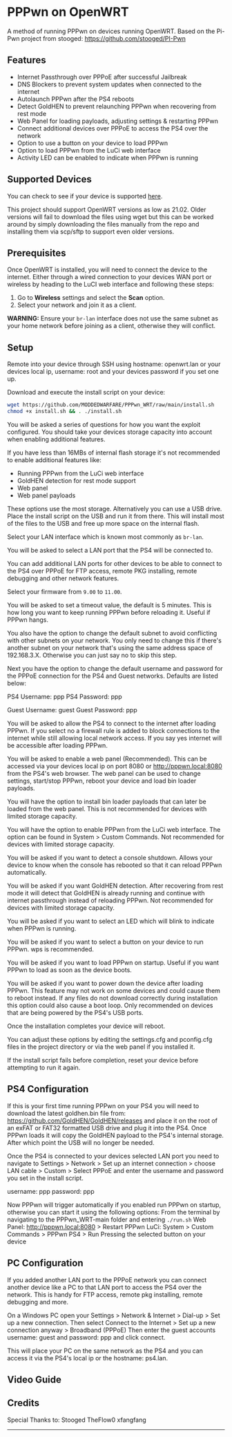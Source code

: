 # PPPwn on OpenWRT

A method of running PPPwn on devices running OpenWRT. 
Based on the Pi-Pwn project from stooged: https://github.com/stooged/PI-Pwn 

## Features

- Internet Passthrough over PPPoE after successful Jailbreak
- DNS Blockers to prevent system updates when connected to the internet
- Autolaunch PPPwn after the PS4 reboots
- Detect GoldHEN to prevent relaunching PPPwn when recovering from rest mode
- Web Panel for loading payloads, adjusting settings & restarting PPPwn
- Connect additional devices over PPPoE to access the PS4 over the network
- Option to use a button on your device to load PPPwn
- Option to load PPPwn from the LuCi web interface
- Activity LED can be enabled to indicate when PPPwn is running

## Supported Devices

You can check to see if your device is supported [here](https://openwrt.org/toh/start).

This project should support OpenWRT versions as low as 21.02. Older versions will fail to download the files using wget but this can be worked around by simply downloading the files manually from the repo and installing them via scp/sftp to support even older versions.

## Prerequisites

Once OpenWRT is installed, you will need to connect the device to the internet. Either through a wired connection to your devices WAN port or wireless by heading to the LuCI web interface and following these steps:

1. Go to **Wireless** settings and select the **Scan** option.
2. Select your network and join it as a client.

**WARNING:** Ensure your `br-lan` interface does not use the same subnet as your home network before joining as a client, otherwise they will conflict.

## Setup

Remote into your device through SSH using hostname: openwrt.lan or your devices local ip, username: root and your devices password if you set one up.

Download and execute the install script on your device:

```sh
wget https://github.com/MODDEDWARFARE/PPPwn_WRT/raw/main/install.sh
chmod +x install.sh && . ./install.sh
```

You will be asked a series of questions for how you want the exploit configured. You should take your
devices storage capacity into account when enabling additional features.

If you have less than 16MBs of internal flash storage it's not recommended to enable additional features like:
- Running PPPwn from the LuCi web interface
- GoldHEN detection for rest mode support
- Web panel
- Web panel payloads

These options use the most storage. Alternatively you can use a USB drive. Place the install script on the USB and run it from there. This will install most of the files to the USB and free up more space on the internal flash.

Select your LAN interface which is known most commonly as `br-lan`.

You will be asked to select a LAN port that the PS4 will be connected to.

You can add additional LAN ports for other devices to be able to connect to the PS4 over PPPoE for FTP access, remote PKG installing, remote debugging and other network features.

Select your firmware from `9.00` to `11.00`.

You will be asked to set a timeout value, the default is 5 minutes. This is how long you want to keep running PPPwn before reloading it. Useful if PPPwn hangs.

You also have the option to change the default subnet to avoid conflicting with other subnets on your network. You only need to change this if there's another subnet on your network that's using the same address space of 192.168.3.X. Otherwise you can just say no to skip this step.

Next you have the option to change the default username and password for the PPPoE connection for the PS4 and Guest networks. Defaults are listed below:

PS4 Username: ppp
PS4 Password: ppp

Guest Username: guest
Guest Password: ppp

You will be asked to allow the PS4 to connect to the internet after loading PPPwn. If you select no a firewall rule is added to block connections to the internet while still allowing local network access. If you say yes internet will be accessible after loading PPPwn.

You will be asked to enable a web panel (Recommended). This can be accessed via your devices local ip on port 8080 or http://pppwn.local:8080 from the PS4's web browser. The web panel can be used to change settings, start/stop PPPwn, reboot your device and load bin loader payloads.

You will have the option to install bin loader payloads that can later be loaded from the web panel. This is not recommended for devices with limited storage capacity.

You will have the option to enable PPPwn from the LuCi web interface. 
The option can be found in System > Custom Commands.
Not recommended for devices with limited storage capacity.

You will be asked if you want to detect a console shutdown. Allows your device to know when the console has rebooted so that it can reload PPPwn automatically.

You will be asked if you want GoldHEN detection. After recovering from rest mode it will detect that GoldHEN is already running and continue with internet passthrough instead of reloading PPPwn. Not recommended for devices with limited storage capacity.

You will be asked if you want to select an LED which will blink to indicate when PPPwn is running.

You will be asked if you want to select a button on your device to run PPPwn. wps is recommended.

You will be asked if you want to load PPPwn on startup. Useful if you want PPPwn to load as soon as the device boots.

You will be asked if you want to power down the device after loading PPPwn. This feature may not work on some devices and could
cause them to reboot instead. If any files do not download correctly during installation this option could also cause a boot loop. Only recommended on devices that are being powered by the PS4's USB ports.

Once the installation completes your device will reboot.

You can adjust these options by editing the settings.cfg and pconfig.cfg files in the project directory or via the web panel if you installed it.

If the install script fails before completion, reset your device before attempting to run it again.

## PS4 Configuration

If this is your first time running PPPwn on your PS4 you will need to download the latest goldhen.bin file from: https://github.com/GoldHEN/GoldHEN/releases and place it on the root of an exFAT or FAT32 formatted USB drive and plug it into the PS4. Once PPPwn loads it will copy the GoldHEN payload to the PS4's internal storage. After which point the USB will no longer be needed.

Once the PS4 is connected to your devices selected LAN port you need to navigate to Settings > Network > Set up an internet connection > choose LAN cable > Custom > Select PPPoE and enter the username and password you set in the install script. 

username: ppp
password: ppp

Now PPPwn will trigger automatically if you enabled run PPPwn on startup, otherwise you can start it using the following options:
From the terminal by navigating to the PPPwn_WRT-main folder and entering `./run.sh`
Web Panel: http://pppwn.local:8080 > Restart PPPwn
LuCi: System > Custom Commands > PPPwn PS4 > Run
Pressing the selected button on your device

## PC Configuration

If you added another LAN port to the PPPoE network you can connect another device like a PC to that LAN port to access the PS4 over the network. This is handy for FTP access, remote pkg installing, remote debugging and more.

On a Windows PC open your Settings > Network & Internet > Dial-up > Set up a new connection.
Then select Connect to the Internet > Set up a new connection anyway > Broadband (PPPoE)
Then enter the guest accounts username: guest and password: ppp and click connect.

This will place your PC on the same network as the PS4 and you can access it via the PS4's local ip or the hostname: ps4.lan.

## Video Guide


## Credits

Special Thanks to: 
Stooged 
TheFlow0
xfangfang

---
